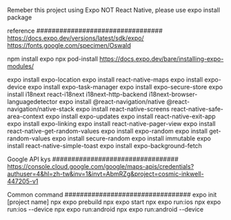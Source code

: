Remeber this project using Expo NOT React Native, please use expo install package

reference #################################
https://docs.expo.dev/versions/latest/sdk/expo/
https://fonts.google.com/specimen/Oswald



npm install expo
npx pod-install
https://docs.expo.dev/bare/installing-expo-modules/

expo install expo-location
expo install react-native-maps
expo install expo-device
expo install expo-task-manager
expo install expo-secure-store
expo install i18next react-i18next i18next-http-backend i18next-browser-languagedetector
expo install @react-navigation/native @react-navigation/native-stack
expo install react-native-screens react-native-safe-area-context
expo install expo-updates
expo install react-native-exit-app
expo install expo-linking
expo install react-native-pager-view
expo install react-native-get-random-values
expo install expo-random
expo install get-random-values
expo install secure-random
expo install immutable
expo install react-native-simple-toast
expo install expo-background-fetch


Google API kys #################################
https://console.cloud.google.com/google/maps-apis/credentials?authuser=4&hl=zh-tw&inv=1&invt=AbmRZg&project=cosmic-inkwell-447205-v1


Common command #################################
expo init [project name]
npx expo prebuild
npx expo start
npx expo run:ios
npx expo run:ios --device
npx expo run:android
npx expo run:android --device